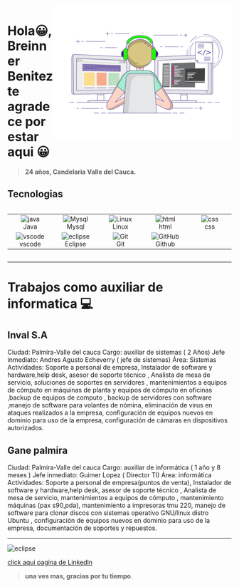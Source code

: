 



<img align="right" alt="Coding" width="400" src="https://raw.githubusercontent.com/devSouvik/devSouvik/master/gif3.gif">

# **Hola😀, Breinner Benitez te agradece por estar aqui** 😀
> **24 años, Candelaria Valle del Cauca.**



<h2 style="">Tecnologias</h2>
<div style="display: flex; align-items: flex-start; align: center">
<table align="center">
  <tr>
    <td align="center" width="96">
        <img src="https://techstack-generator.vercel.app/java-icon.svg" alt="java" width="65" height="65" /><br>Java
    </td>
     </td>
              <td align="center" width="96">
        <img src="https://techstack-generator.vercel.app/mysql-icon.svg" width="48" height="48" alt="Mysql" />
      <br>Mysql
    </td>
     <td align="center" width="96">
        <img src="https://skillicons.dev/icons?i=linux" width="48" height="48" alt="Linux" />
      <br>Linux
    </td>
        <td align="center" width="96">
        <img src="https://skillicons.dev/icons?i=html" width="48" height="48" alt="html" />
      <br>html
      </td>
    <td align="center" width="96">
        <img src="https://skillicons.dev/icons?i=css" width="48" height="48" alt="css" />
      <br>css
    </td>
    
  </tr>
  <tr>
    <td align="center" width="96">
        <img src="https://skillicons.dev/icons?i=vscode" alt="vscode" width="65" height="65" />
      <br>vscode
    </td>
    <td align="center" width="96"> 
        <img src="https://skillicons.dev/icons?i=eclipse" width="48" height="48" alt="eclipse" />
      <br>Eclipse
    </td>
    <td align="center"  width="96">
        <img src="https://user-images.githubusercontent.com/25181517/192108372-f71d70ac-7ae6-4c0d-8395-51d8870c2ef0.png" width="48" height="48" alt="Git" />
      <br>Git
    </td>
    <td align="center"  width="96">
        <img src="https://techstack-generator.vercel.app/github-icon.svg" width="48" height="48" alt="GitHub" />
      <br>Github
    </td>
 </tr>
</table>
<br>

</div>

 ___
 
 # Trabajos como auxiliar de informatica 💻 

## Inval S.A

Ciudad: Palmira-Valle del cauca
Cargo: auxiliar de sistemas ( 2 Años)
Jefe inmediato: Andres Agusto Echeverry ( jefe de sistemas) Área: Sistemas
Actividades:
Soporte a personal de empresa, Instalador de software y hardware,help desk, asesor de soporte técnico , Analista de mesa de servicio, 
soluciones de soportes en servidores , mantenimientos a equipos de cómputo en máquinas de planta y equipos de cómputo en oficinas 
,backup de equipos de computo , backup de servidores con software ,manejo de software para volantes de nómina, eliminación de virus en 
ataques realizados a la empresa, configuración de equipos nuevos en dominio para uso de la empresa, configuración de cámaras en 
dispositivos autorizados.

## Gane palmira

Ciudad: Palmira-Valle del cauca
Cargo: auxiliar de informática ( 1 año y 8 meses )
Jefe inmediato: Guimer Lopez ( Director TI)
Área: informática Actividades:
Soporte a personal de empresa(puntos de venta), Instalador de software y hardware,help desk, asesor de soporte técnico
, Analista de mesa de servicio, mantenimientos a equipos de cómputo , mantenimiento máquinas (pax s90,pda), mantenimiento a impresoras 
tmu 220, manejo de software para clonar discos con sistemas operativo GNU/linux distro Ubuntu , configuración de equipos nuevos en 
dominio para uso de la empresa, documentación de soportes y repuestos.

___

<img src="https://skillicons.dev/icons?i=linkedin" width="48" height="48" alt="eclipse" />

[ click aqui pagina de Linkedln](https://www.linkedin.com/in/breinner-benitez-02b1b925a/)	


> **una ves mas, gracias por tu tiempo**.






